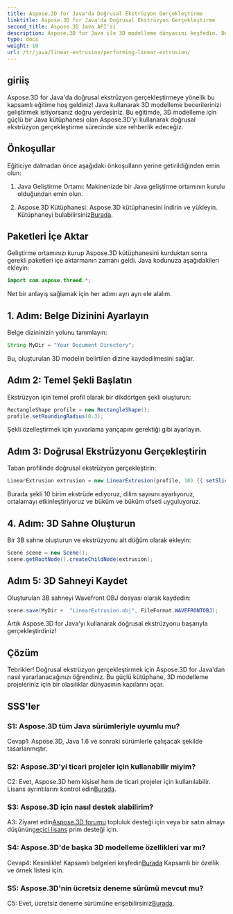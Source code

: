 ```yaml
---
title: Aspose.3D for Java'da Doğrusal Ekstrüzyon Gerçekleştirme
linktitle: Aspose.3D for Java'da Doğrusal Ekstrüzyon Gerçekleştirme
second_title: Aspose.3D Java API'si
description: Aspose.3D for Java ile 3D modelleme dünyasını keşfedin. Doğrusal ekstrüzyonu zahmetsizce gerçekleştirmeyi öğrenin.
type: docs
weight: 10
url: /tr/java/linear-extrusion/performing-linear-extrusion/
---
```

## giriiş

Aspose.3D for Java'da doğrusal ekstrüzyon gerçekleştirmeye yönelik bu kapsamlı eğitime hoş geldiniz! Java kullanarak 3D modelleme becerilerinizi geliştirmek istiyorsanız doğru yerdesiniz. Bu eğitimde, 3D modelleme için güçlü bir Java kütüphanesi olan Aspose.3D'yi kullanarak doğrusal ekstrüzyon gerçekleştirme sürecinde size rehberlik edeceğiz.

## Önkoşullar

Eğiticiye dalmadan önce aşağıdaki önkoşulların yerine getirildiğinden emin olun:

1. Java Geliştirme Ortamı: Makinenizde bir Java geliştirme ortamının kurulu olduğundan emin olun.

2.  Aspose.3D Kütüphanesi: Aspose.3D kütüphanesini indirin ve yükleyin. Kütüphaneyi bulabilirsiniz[Burada](https://releases.aspose.com/3d/java/).

## Paketleri İçe Aktar

Geliştirme ortamınızı kurup Aspose.3D kütüphanesini kurduktan sonra gerekli paketleri içe aktarmanın zamanı geldi. Java kodunuza aşağıdakileri ekleyin:

```java
import com.aspose.threed.*;
```

Net bir anlayış sağlamak için her adımı ayrı ayrı ele alalım.

## 1. Adım: Belge Dizinini Ayarlayın

Belge dizininizin yolunu tanımlayın:

```java
String MyDir = "Your Document Directory";
```

Bu, oluşturulan 3D modelin belirtilen dizine kaydedilmesini sağlar.

## Adım 2: Temel Şekli Başlatın

Ekstrüzyon için temel profil olarak bir dikdörtgen şekli oluşturun:

```java
RectangleShape profile = new RectangleShape();
profile.setRoundingRadius(0.3);
```

Şekli özelleştirmek için yuvarlama yarıçapını gerektiği gibi ayarlayın.

## Adım 3: Doğrusal Ekstrüzyonu Gerçekleştirin

Taban profilinde doğrusal ekstrüzyon gerçekleştirin:

```java
LinearExtrusion extrusion = new LinearExtrusion(profile, 10) {{ setSlices(100); setCenter(true); setTwist(360); setTwistOffset(new Vector3(10, 0, 0));}};
```

Burada şekli 10 birim ekstrüde ediyoruz, dilim sayısını ayarlıyoruz, ortalamayı etkinleştiriyoruz ve büküm ve büküm ofseti uyguluyoruz.

## 4. Adım: 3D Sahne Oluşturun

Bir 3B sahne oluşturun ve ekstrüzyonu alt düğüm olarak ekleyin:

```java
Scene scene = new Scene();
scene.getRootNode().createChildNode(extrusion);
```

## Adım 5: 3D Sahneyi Kaydet

Oluşturulan 3B sahneyi Wavefront OBJ dosyası olarak kaydedin:

```java
scene.save(MyDir +  "LinearExtrusion.obj", FileFormat.WAVEFRONTOBJ);
```

Artık Aspose.3D for Java'yı kullanarak doğrusal ekstrüzyonu başarıyla gerçekleştirdiniz!

## Çözüm

Tebrikler! Doğrusal ekstrüzyon gerçekleştirmek için Aspose.3D for Java'dan nasıl yararlanacağınızı öğrendiniz. Bu güçlü kütüphane, 3D modelleme projeleriniz için bir olasılıklar dünyasının kapılarını açar.

## SSS'ler

### S1: Aspose.3D tüm Java sürümleriyle uyumlu mu?

Cevap1: Aspose.3D, Java 1.6 ve sonraki sürümlerle çalışacak şekilde tasarlanmıştır.

### S2: Aspose.3D'yi ticari projeler için kullanabilir miyim?

C2: Evet, Aspose.3D hem kişisel hem de ticari projeler için kullanılabilir. Lisans ayrıntılarını kontrol edin[Burada](https://purchase.aspose.com/buy).

### S3: Aspose.3D için nasıl destek alabilirim?

 A3: Ziyaret edin[Aspose.3D forumu](https://forum.aspose.com/c/3d/18) topluluk desteği için veya bir satın almayı düşünün[geçici lisans](https://purchase.aspose.com/temporary-license/) prim desteği için.

### S4: Aspose.3D'de başka 3D modelleme özellikleri var mı?

 Cevap4: Kesinlikle! Kapsamlı belgeleri keşfedin[Burada](https://reference.aspose.com/3d/java/) Kapsamlı bir özellik ve örnek listesi için.

### S5: Aspose.3D'nin ücretsiz deneme sürümü mevcut mu?

 C5: Evet, ücretsiz deneme sürümüne erişebilirsiniz[Burada](https://releases.aspose.com/).